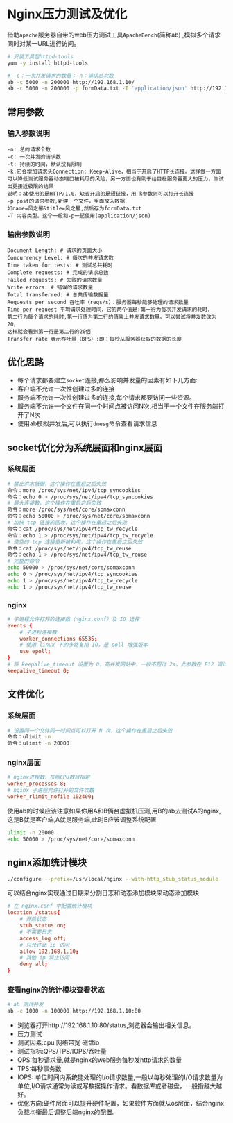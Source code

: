 # Nginx压力测试及优化

借助`apache`服务器自带的web压力测试工具`ApacheBench`(简称ab) ,模拟多个请求同时对某一URL进行访问。

```bash
# 安装工具包httpd-tools
yum -y install httpd-tools

# -c：一次并发请求的数量；-n：请求总次数
ab -c 5000 -n 200000 http://192.168.1.10/
ab -c 5000 -n 200000 -p formData.txt -T 'application/json' http://192.168.1.10/
```

## 常用参数

### 输入参数说明
```
-n: 总的请求个数
-c: 一次并发的请求数
-t: 持续的时间，默认没有限制
-k:它会增加请求头Connection: Keep-Alive，相当于开启了HTTP长连接。这样做一方面可以降低测试服务器动态端口被耗尽的风险，另一方面也有助于给目标服务器更大的压力，测试出更接近极限的结果
说明：ab使用的是HTTP/1.0，缺省开启的是短链接，用-k参数则可以打开长连接
-p post的请求参数,新建一个文件，里面放入数据
如name=风之馨&title=风之馨,然后存为formData.txt         
-T 内容类型。这个一般和-p一起使用(application/json)
```

### 输出参数说明

```
Document Length: # 请求的页面大小
Concurrency Level: # 每次的并发请求数
Time taken for tests: # 测试总共耗时
Complete requests: # 完成的请求总数
Failed requests: # 失败的请求数量
Write errors: # 错误的请求数量
Total transferred: # 总共传输数据量
Requests per second 吞吐率（reqs/s）：服务器每秒能够处理的请求数量
Time per request 平均请求处理时间，它的两个值是:第一行为每次并发请求的耗时，
第二行为每个请求的耗时,第一行值为第二行的值乘上并发请求数量。可以尝试将并发数改为20，
这样就会看到第一行是第二行的20倍
Transfer rate 表示吞吐量（BPS）:即：每秒从服务器获取的数据的长度
```

## 优化思路

* 每个请求都要建立`socket`连接,那么影响并发量的因素有如下几方面:
* 客户端不允许一次性创建过多的连接
* 服务端不允许一次性创建过多的连接,每个请求都要访问一些资源。
* 服务端不允许一个文件在同一个时间点被访问N次,相当于一个文件在服务端打开了N次
* 使用ab模拟并发后,可以执行`dmesg`命令查看请求信息

## socket优化分为系统层面和nginx层面

### 系统层面

```bash
# 禁止洪水抵御，这个操作在重启之后失效
命令：more /proc/sys/net/ipv4/tcp_syncookies
命令：echo 0 > /proc/sys/net/ipv4/tcp_syncookies
# 最大连接数，这个操作在重启之后失效
命令：more /proc/sys/net/core/somaxconn
命令：echo 50000 > /proc/sys/net/core/somaxconn
# 加快 tcp 连接的回收，这个操作在重启之后失效
命令：cat /proc/sys/net/ipv4/tcp_tw_recycle
命令：echo 1 > /proc/sys/net/ipv4/tcp_tw_recycle
# 使空的 tcp 连接重新被利用，这个操作在重启之后失效
命令：cat /proc/sys/net/ipv4/tcp_tw_reuse
命令：echo 1 > /proc/sys/net/ipv4/tcp_tw_reuse
# 完整的命令
echo 50000 > /proc/sys/net/core/somaxconn
echo 0 > /proc/sys/net/ipv4/tcp_syncookies
echo 1 > /proc/sys/net/ipv4/tcp_tw_recycle
echo 1 > /proc/sys/net/ipv4/tcp_tw_reuse
```

### nginx

```conf
# 子进程允许打开的连接数（nginx.conf）及 IO 选择
events {
    # 子进程连接数
    worker_connections 65535;
    # 使用 linux 下的多路复用 IO，是 poll 增强版本
    use epoll;
}
# 将 keepalive_timeout 设置为 0，高并发网站中，一般不超过 2s。此参数在 F12 调试页面时，在 Network 的 Headers 的 Response Headers 下可以看到 Connection:keep-alive，如果设置为 0，那么为 Connection:close
keepalive_timeout 0;
```

## 文件优化

### 系统层面

```bash
# 设置同一个文件同一时间点可以打开 N 次，这个操作在重启之后失效
命令：ulimit -n
命令：ulimit -n 20000
```

### nginx层面

```conf
# nginx进程数，按照CPU数目指定
worker_processes 8;
# nginx 子进程允许打开的文件次数
worker_rlimit_nofile 102400;
```

使用ab的时候应该注意如果你用A和B俩台虚拟机压测,用B的ab去测试A的nginx,这是B就是客户端,A就是服务端,此时B应该调整系统配置

```bash
ulimit -n 20000
echo 50000 > /proc/sys/net/core/somaxconn
```

## nginx添加统计模块

```bash
./configure --prefix=/usr/local/nginx --with-http_stub_status_module
```

可以结合nginx实现通过日期来分割日志和动态添加模块来动态添加模块

```conf
# 在 nginx.conf 中配置统计模块
location /status{
    # 开启状态
    stub_status on;
    # 不需要日志
    access_log off;
    # 只允许此 ip 访问
    allow 192.168.1.10;
    # 其他 ip 禁止访问
    deny all;
}
```

### 查看nginx的统计模块查看状态

```bash
# ab 测试并发
ab -c 1000 -n 100000 http://192.168.1.10:80
```

* 浏览器打开http://192.168.1.10:80/status,浏览器会输出相关信息。
* 压力测试
* 测试因素:cpu 网络带宽 磁盘io
* 测试指标:QPS/TPS/IOPS/吞吐量
* QPS:每秒请求量,就是nginx的web服务每秒发http请求的数量
* TPS:每秒事务数
* IOPS: 单位时间内系统能处理的I/o请求数量,一般以每秒处理的I/O请求数量为单位,I/O请求通常为读或写数据操作请求。看数据库或者磁盘，一般指越大越好。
* 优化方向:硬件层面可以提升硬件配置，如果软件方面就从os层面，结合nginx负载均衡最后调整后端nginx的配置。

